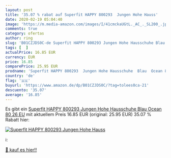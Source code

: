 ```yaml
---
layout: post
title: '35.07 % rabat auf Superfit HAPPY 800293  Jungen Hohe Hauss'
date: 2020-02-19 05:04:40
image: 'https://m.media-amazon.com/images/I/41cmckaUGtL._AC_._SL200_.jpg'
comments: true
category: ofertas
author: ring
slug: 'B01CZJDS0C-de Superfit HAPPY 800293 Jungen Hohe Hausschuhe Blau Ocean 80...'
tags: [  ]
actualPrice: 16.85 EUR
currency: EUR
price: 16.85
comparePrice: 25.95 EUR
prodname: 'Superfit HAPPY 800293  Jungen Hohe Hausschuhe  Blau  Ocean 80   26 EU'
country: 'de'
flag: '🇩🇪'
buyurl: 'https://www.amazon.de/dp/B01CZJDS0C/?tag=tolees0ca-21'
descuento: '35.07'
average: '16.85'
---
```


Es gibt ein [Superfit HAPPY 800293  Jungen Hohe Hausschuhe  Blau  Ocean 80   26 EU](https://www.amazon.de/dp/B01CZJDS0C/?tag=tolees0ca-21) mit aktuellem Preis 16.85 EUR (original: 25.95 EUR) 35.07 % Rabatt hier:

[![Superfit HAPPY 800293  Jungen Hohe Hauss](https://m.media-amazon.com/images/I/41cmckaUGtL._AC_._SL200_.jpg)](https://www.amazon.de/dp/B01CZJDS0C/?tag=tolees0ca-21)

ℹ️:


[🛒 kauf es hier!!](https://www.amazon.de/dp/B01CZJDS0C/?tag=tolees0ca-21)

